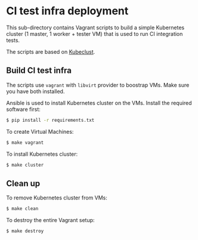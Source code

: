 <!--
Copyright 2021-present Open Networking Foundation
SPDX-License-Identifier: Apache-2.0
-->

# CI test infra deployment

This sub-directory contains Vagrant scripts to build a simple Kubernetes cluster (1 master, 1 worker + tester VM) that is used to run CI integration tests.

The scripts are based on [Kubeclust](https://github.com/kosyfrances/kubeclust).

## Build CI test infra

The scripts use `vagrant` with `libvirt` provider to boostrap VMs. Make sure you have both installed.

Ansible is used to install Kubernetes cluster on the VMs. Install the required software first:

```bash
$ pip install -r requirements.txt
```

To create Virtual Machines:

```bash
$ make vagrant
```

To install Kubernetes cluster:

```bash
$ make cluster
```

## Clean up

To remove Kubernetes cluster from VMs:

```bash
$ make clean
```

To destroy the entire Vagrant setup:

```bash
$ make destroy
```

